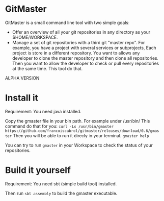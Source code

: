 GitMaster
=========

GitMaster is a small command line tool with two simple goals:
- Offer an overview of all your git repositories in any directory as your $HOME/WORKSPACE.
- Manage a set of git repositories with a third git "master repo". For example, you have a project with several services or subprojects, Each project is store in a different repository. You want to allows any developer to clone the master repository and then clone all repositories. Then you want to allow the developer to check or pull every repositories at the same time. This tool do that.

ALPHA VERSION

# Install it
Requirement: You need java installed.

Copy the gmaster file in your bin path. For example under /usr/bin/
This command do that for you: `curl -Lo /usr/bin/gmaster https://github.com/francoiscabrol/gitmaster/releases/download/0.6/gmaster`
Then you will be able to run it direcly in your terminal.
`gmaster help`

You can try to run `gmaster` in your Workspace to check the status of your repositories.

# Build it yourself

Requirement: You need sbt (simple build tool) installed.

Then run `sbt assembly` to build the gmaster executable.


